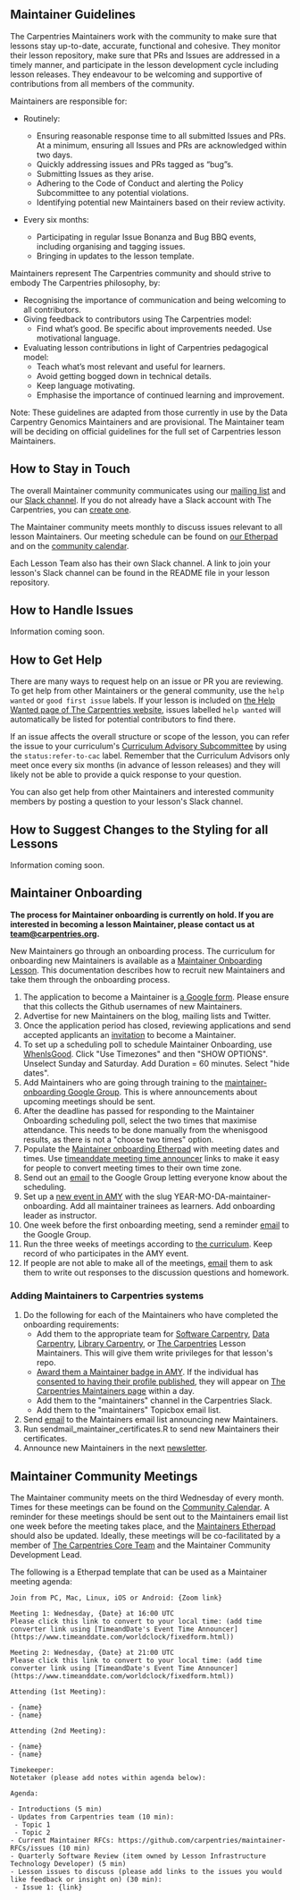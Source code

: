 
## Maintainer Guidelines

The Carpentries Maintainers work with the community to make sure that lessons stay up-to-date, accurate, functional and cohesive. They monitor
their lesson repository, make sure that PRs and Issues are addressed in a timely manner, and participate in the lesson development cycle
including lesson releases. They endeavour to be welcoming and supportive of contributions from all members of the community.

Maintainers are responsible for:
 - Routinely:
    - Ensuring reasonable response time to all submitted Issues and PRs. At a minimum, ensuring all Issues and PRs are acknowledged within two days.
    - Quickly addressing issues and PRs tagged as “bug”s.
    - Submitting Issues as they arise.
    - Adhering to the Code of Conduct and alerting the Policy Subcommittee to any potential violations.
    - Identifying potential new Maintainers based on their review activity.

- Every six months:
    - Participating in regular Issue Bonanza and Bug BBQ events, including organising and tagging issues.
    - Bringing in updates to the lesson template.

Maintainers represent The Carpentries community and should strive to embody The Carpentries philosophy, by:
- Recognising the importance of communication and being welcoming to all contributors.
- Giving feedback to contributors using The Carpentries model:
    - Find what’s good. Be specific about improvements needed. Use motivational language.
- Evaluating lesson contributions in light of Carpentries pedagogical model:
    - Teach what’s most relevant and useful for learners.
    - Avoid getting bogged down in technical details.
    - Keep language motivating.
    - Emphasise the importance of continued learning and improvement.

Note: These guidelines are adapted from those currently in use by the Data Carpentry Genomics Maintainers and are provisional. The Maintainer team will be deciding on official guidelines for the full set of Carpentries lesson Maintainers.

## How to Stay in Touch

The overall Maintainer community communicates using our [mailing list](https://carpentries.topicbox.com/groups/maintainers) and our [Slack channel](https://swcarpentry.slack.com/messages/C8H5LN44V/details/). If you do not already have a Slack account with The Carpentries, you can [create one](https://swc-slack-invite.herokuapp.com/).

The Maintainer community meets monthly to discuss issues relevant to all lesson Maintainers. Our meeting schedule can be found on [our Etherpad](http://pad.software-carpentry.org/maintainers) and on the [community calendar](https://carpentries.org/community/#community-events).

Each Lesson Team also has their own Slack channel. A link to join your lesson's Slack channel can be found
in the README file in your lesson repository.

## How to Handle Issues

Information coming soon.

## How to Get Help

There are many ways to request help on an issue or PR you are reviewing. To get help from other Maintainers or the general community, use the `help wanted` or `good first issue` labels. If your lesson is included on [the Help Wanted page of The Carpentries website](https://carpentries.org/help-wanted-issues/#for-maintainers), issues labelled `help wanted` will automatically be listed for potential contributors to find there.

If an issue affects the overall structure or scope of the lesson, you can refer the issue to your curriculum's [Curriculum Advisory Subcommittee](../lesson_development/lesson_development_roles.html#curriculum-advisory-committee) by using the `status:refer-to-cac` label. Remember that the Curriculum Advisors only meet once every six months (in advance of lesson releases) and they will likely not be able to provide a quick response to your question.

You can also get help from other Maintainers and interested community members by posting a question to your lesson's Slack channel.

## How to Suggest Changes to the Styling for all Lessons

Information coming soon.

## Maintainer Onboarding


**The process for Maintainer onboarding is currently on hold.  If you are interested in becoming a lesson Maintainer, please contact us at [team@carpentries.org](mailto:team@carpentries.org).**

New Maintainers go through an onboarding process. The curriculum for
onboarding new Maintainers is available as a
[Maintainer Onboarding Lesson](https://carpentries.github.io/maintainer-onboarding/).
This documentation describes how to recruit new Maintainers and take them through
the onboarding process.

1. The application to become a Maintainer is [a Google form](https://docs.google.com/forms/d/e/1FAIpQLSfuSUffza_DrqqMwdokdNtSgNfdxzMSmbwLw8655GU31BXPyg/viewform?usp=sf_link). Please ensure that this collects the Github usernames of new Maintainers.
1. Advertise for new Maintainers on the blog, mailing lists and Twitter.
1. Once the application period has closed, reviewing applications and send accepted applicants an [invitation](email_templates.html#inviting-new-maintainers) to become a Maintainer.
1. To set up a scheduling poll to schedule Maintainer Onboarding, use [WhenIsGood](http://whenisgood.net/). Click "Use Timezones" and then "SHOW OPTIONS". Unselect Sunday and Saturday. Add Duration = 60 minutes. Select "hide dates".
1. Add Maintainers who are going through training to the [maintainer-onboarding Google Group](https://groups.google.com/a/carpentries.org/forum/#!forum/maintainer-onboarding). This is where announcements about upcoming meetings should be sent.
1. After the deadline has passed for responding to the Maintainer Onboarding scheduling poll, select the two times that maximise attendance. This needs to be done manually from the whenisgood results, as there is not a "choose two times" option.
1. Populate the [Maintainer onboarding Etherpad](http://pad.software-carpentry.org/maintainer-onboarding) with meeting dates and times. Use [timeanddate meeting time announcer](https://www.timeanddate.com/worldclock/fixedform.html) links to make it easy for people to convert meeting times to their own time zone.
1. Send out an [email](email_templates.html#maintainer-onboarding-meetings) to the Google Group letting everyone know about the scheduling.
1. Set up a [new event in AMY](../workshop_administration/amy_manual.html#adding-a-new-event) with the slug YEAR-MO-DA-maintainer-onboarding. Add all maintainer trainees as learners. Add onboarding leader as instructor.
1. One week before the first onboarding meeting, send a reminder [email](email_templates.html#onboarding-reminder) to the Google Group.
1. Run the three weeks of meetings according to [the curriculum](https://carpentries.github.io/maintainer-onboarding/). Keep record of who participates in the AMY event.
1. If people are not able to make all of the meetings, [email](email_templates.html#missed-onboarding-meeting) them to ask them to write out responses to the discussion questions and homework.

### Adding Maintainers to Carpentries systems

1. Do the following for each of the Maintainers who have completed the onboarding requirements:
    - Add them to the appropriate team for [Software Carpentry][SWC GH Lesson Maintainer Teams], [Data Carpentry][DC GH Lesson Maintainer Teams], [Library Carpentry][LC GH Lesson Maintainer Teams], or [The Carpentries][The Carpentries GH Lesson Maintainer Teams] Lesson Maintainers. This will give them write privileges for that lesson's repo.
    - [Award them a Maintainer badge in AMY](../workshop_administration/amy_manual.html#issuing-badges). If the individual has [consented to having their profile published](../workshop_administration/amy_manual.html#adding-an-individual-person-record), they will appear on [The Carpentries Maintainers page](https://carpentries.org/maintainers/) within a day.
    - Add them to the "maintainers" channel in the Carpentries Slack.
    - Add them to the "maintainers" Topicbox email list.
1. Send [email](email_templates.html#welcoming-new-maintainers) to the Maintainers email list announcing new Maintainers.
1. Run sendmail_maintainer_certificates.R to send new Maintainers their certificates.
1. Announce new Maintainers in the next [newsletter](https://carpentries.org/newsletter/).


[SWC GH Lesson Maintainer Teams]: https://github.com/orgs/swcarpentry/teams/lesson-maintainers
[DC GH Lesson Maintainer Teams]: https://github.com/orgs/datacarpentry/teams/lesson-maintainers
[LC GH Lesson Maintainer Teams]: https://github.com/orgs/librarycarpentry/teams/lesson-maintainers
[The Carpentries GH Lesson Maintainer Teams]: https://github.com/orgs/carpentries/teams/lesson-maintainers


## Maintainer Community Meetings

The Maintainer community meets on the third Wednesday of every month. Times for these meetings can be found on the [Community Calendar](https://carpentries.org/community/#community-events). A reminder for these meetings should be sent out to the Maintainers email list one week before the meeting takes place, and the [Maintainers Etherpad](https://pad.carpentries.org/maintainers) should also be updated. Ideally, these meetings will be co-facilitated by a member of [The Carpentries Core Team](https://carpentries.org/team/) and the Maintainer Community Development Lead.

The following is a Etherpad template that can be used as a Maintainer meeting agenda:


```
Join from PC, Mac, Linux, iOS or Android: {Zoom link}

Meeting 1: Wednesday, {Date} at 16:00 UTC
Please click this link to convert to your local time: (add time converter link using [TimeandDate's Event Time Announcer](https://www.timeanddate.com/worldclock/fixedform.html))

Meeting 2: Wednesday, {Date} at 21:00 UTC
Please click this link to convert to your local time: (add time converter link using [TimeandDate's Event Time Announcer](https://www.timeanddate.com/worldclock/fixedform.html))

Attending (1st Meeting):

- {name}
- {name}

Attending (2nd Meeting):

- {name}
- {name}

Timekeeper:
Notetaker (please add notes within agenda below):

Agenda:

- Introductions (5 min)
- Updates from Carpentries team (10 min):
 - Topic 1
 - Topic 2
- Current Maintainer RFCs: https://github.com/carpentries/maintainer-RFCs/issues (10 min)
- Quarterly Software Review (item owned by Lesson Infrastructure Technology Developer) (5 min)
- Lesson issues to discuss (please add links to the issues you would like feedback or insight on) (30 min):
 - Issue 1: {link}
 ```
